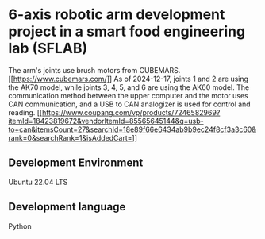 # 6-axis robotic arm development project in a smart food engineering lab (SFLAB)

The arm's joints use brush motors from CUBEMARS. [[https://www.cubemars.com/]]
As of 2024-12-17, joints 1 and 2 are using the AK70 model, while joints 3, 4, 5, and 6 are using the AK60 model.
The communication method between the upper computer and the motor uses CAN communication, and a USB to CAN analogizer is used for control and reading.
[[https://www.coupang.com/vp/products/7246582969?itemId=18423819672&vendorItemId=85565645144&q=usb-to+can&itemsCount=27&searchId=18e89f66e6434ab9b9ec24f8cf3a3c60&rank=0&searchRank=1&isAddedCart=]]

## Development Environment
Ubuntu 22.04 LTS

## Development language
Python
